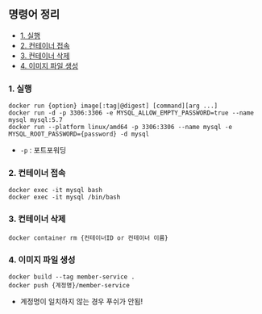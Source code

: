 ## 명령어 정리

* [1. 실행](#-1.실행)
* [2. 컨테이너 접속](#-2.컨테이너접속)
* [3. 컨테이너 삭제](#-3.컨테이너삭제)
* [4. 이미지 파일 생성](#-4.이미지파일생성)

### 1. 실행

```
docker run {option} image[:tag|@digest] [command][arg ...]
docker run -d -p 3306:3306 -e MYSQL_ALLOW_EMPTY_PASSWORD=true --name mysql mysql:5.7
docker run --platform linux/amd64 -p 3306:3306 --name mysql -e MYSQL_ROOT_PASSWORD={password} -d mysql

```
* ```-p``` : 포트포워딩

### 2. 컨테이너 접속

```
docker exec -it mysql bash
docker exec -it mysql /bin/bash
```

### 3. 컨테이너 삭제

```
docker container rm {컨테이너ID or 컨테이너 이름}
```

### 4. 이미지 파일 생성

```
docker build --tag member-service .
docker push {계정명}/member-service 
```
* 계정명이 일치하지 않는 경우 푸쉬가 안됨!
